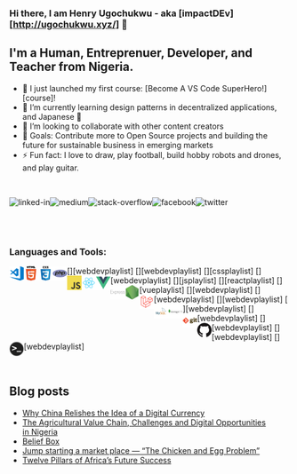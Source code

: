 ### Hi there, I am Henry Ugochukwu - aka [impactDEv][http://ugochukwu.xyz/] 👋 

## I'm a Human, Entreprenuer, Developer, and Teacher from Nigeria.

- 🔭 I just launched my first course: [Become A VS Code SuperHero!][course]!
- 🌱 I’m currently learning design patterns in decentralized applications, and Japanese 🤣
- 👯 I’m looking to collaborate with other content creators
- 🥅 Goals: Contribute more to Open Source projects and building the future for sustainable business in emerging markets
- ⚡ Fun fact: I love to draw, play football, build hobby robots and drones, and play guitar.

<br>


[<img align="left" alt="linked-in" src="https://img.shields.io/badge/linkedin-%230077B5.svg?&style=for-the-badge&logo=linkedin&logoColor=white" />](https://www.linkedin.com/in/henry-ugochukwu-ibecheozor-12b910109/)
[<img align="left" alt="medium" src="https://img.shields.io/badge/medium-%2312100E.svg?&style=for-the-badge&logo=medium&logoColor=white" />](https://medium.com/@phalconvee)
[<img align="left" alt="stack-overflow" src="https://img.shields.io/badge/stack%20overflow-FE7A16?logo=stack-overflow&logoColor=white&style=for-the-badge" />](https://stackoverflow.com/users/12654747/fibonacci)
[<img align="left" alt="facebook" src="https://img.shields.io/badge/facebook-%231877F2.svg?&style=for-the-badge&logo=facebook&logoColor=white" />](https://www.facebook.com/ugo.ibeh/)
[<img align="left" alt="twitter" src="https://img.shields.io/badge/twitter-%231DA1F2.svg?&style=for-the-badge&logo=twitter&logoColor=white" />](https://twitter.com/s_impact_dev)
<br>
<br>

<br />

### Languages and Tools:

[<img align="left" alt="Visual Studio Code" width="26px" src="https://raw.githubusercontent.com/github/explore/80688e429a7d4ef2fca1e82350fe8e3517d3494d/topics/visual-studio-code/visual-studio-code.png" />][webdevplaylist]
[<img align="left" alt="HTML5" width="26px" src="https://raw.githubusercontent.com/github/explore/80688e429a7d4ef2fca1e82350fe8e3517d3494d/topics/html/html.png" />][webdevplaylist]
[<img align="left" alt="CSS3" width="26px" src="https://raw.githubusercontent.com/github/explore/80688e429a7d4ef2fca1e82350fe8e3517d3494d/topics/css/css.png" />][cssplaylist]
[<img align="left" alt="PHP" width="26px" src="https://raw.githubusercontent.com/github/explore/ccc16358ac4530c6a69b1b80c7223cd2744dea83/topics/php/php.png" />][webdevplaylist]
[<img align="left" alt="JavaScript" width="26px" src="https://raw.githubusercontent.com/github/explore/80688e429a7d4ef2fca1e82350fe8e3517d3494d/topics/javascript/javascript.png" />][jsplaylist]
[<img align="left" alt="React" width="26px" src="https://raw.githubusercontent.com/github/explore/80688e429a7d4ef2fca1e82350fe8e3517d3494d/topics/react/react.png" />][reactplaylist]
[<img align="left" alt="Vue" width="26px" src="https://raw.githubusercontent.com/github/explore/80688e429a7d4ef2fca1e82350fe8e3517d3494d/topics/vue/vue.png" />][vueplaylist]
[<img align="left" alt="Express" width="26px" src="https://raw.githubusercontent.com/github/explore/80688e429a7d4ef2fca1e82350fe8e3517d3494d/topics/express/express.png" />][webdevplaylist]
[<img align="left" alt="Node.js" width="26px" src="https://raw.githubusercontent.com/github/explore/80688e429a7d4ef2fca1e82350fe8e3517d3494d/topics/nodejs/nodejs.png" />][webdevplaylist]
[<img align="left" alt="Laravel" width="26px" src="https://raw.githubusercontent.com/github/explore/56a826d05cf762b2b50ecbe7d492a839b04f3fbf/topics/laravel/laravel.png" />][webdevplaylist]
[<img align="left" alt="MySQL" width="26px" src="https://raw.githubusercontent.com/github/explore/80688e429a7d4ef2fca1e82350fe8e3517d3494d/topics/mysql/mysql.png" />][webdevplaylist]
[<img align="left" alt="MongoDB" width="26px" src="https://raw.githubusercontent.com/github/explore/80688e429a7d4ef2fca1e82350fe8e3517d3494d/topics/mongodb/mongodb.png" />][webdevplaylist]
[<img align="left" alt="Git" width="26px" src="https://raw.githubusercontent.com/github/explore/80688e429a7d4ef2fca1e82350fe8e3517d3494d/topics/git/git.png" />][webdevplaylist]
[<img align="left" alt="GitHub" width="26px" src="https://raw.githubusercontent.com/github/explore/78df643247d429f6cc873026c0622819ad797942/topics/github/github.png" />][webdevplaylist]
[<img align="left" alt="Terminal" width="26px" src="https://raw.githubusercontent.com/github/explore/80688e429a7d4ef2fca1e82350fe8e3517d3494d/topics/terminal/terminal.png" />][webdevplaylist]

<br />

## Blog posts
<!-- BLOG-POST-LIST:START -->
- [Why China Relishes the Idea of a Digital Currency](https://theamateurpolymath.com/2020/12/27/why-china-relishes-the-idea-of-a-digital-currency/?utm_source=rss&utm_medium=rss&utm_campaign=why-china-relishes-the-idea-of-a-digital-currency)
- [The Agricultural Value Chain, Challenges and Digital Opportunities in Nigeria](https://theamateurpolymath.com/2020/06/24/the-agricultural-value-chain-challenges-and-opportunities-in-nigeria/?utm_source=rss&utm_medium=rss&utm_campaign=the-agricultural-value-chain-challenges-and-opportunities-in-nigeria)
- [Belief Box](https://theamateurpolymath.com/2020/05/19/belief-box/?utm_source=rss&utm_medium=rss&utm_campaign=belief-box)
- [Jump starting a market place — “The Chicken and Egg Problem”](https://theamateurpolymath.com/2020/05/19/jump-starting-a-market-place-the-chicken-and-egg-problem/?utm_source=rss&utm_medium=rss&utm_campaign=jump-starting-a-market-place-the-chicken-and-egg-problem)
- [Twelve Pillars of Africa’s Future Success](https://theamateurpolymath.com/2020/05/19/twelve-pillars-of-africas-future-success/?utm_source=rss&utm_medium=rss&utm_campaign=twelve-pillars-of-africas-future-success)
<!-- BLOG-POST-LIST:END -->
